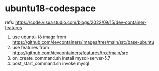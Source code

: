 # ubuntu18-codespace

refs: https://code.visualstudio.com/blogs/2022/09/15/dev-container-features

1. use ubuntu-18 image from https://github.com/devcontainers/images/tree/main/src/base-ubuntu
2. use features from https://github.com/devcontainers/features/tree/main/src
3. on_create_command.sh install mysql-server-5.7
4. post_start_command.sh invoke mysql

